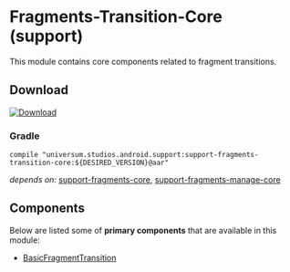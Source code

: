 Fragments-Transition-Core (support)
===============

This module contains core components related to fragment transitions.

## Download ##
[![Download](https://api.bintray.com/packages/universum-studios/android/universum.studios.android.support%3Asupport-fragments/images/download.svg)](https://bintray.com/universum-studios/android/universum.studios.android.support%3Asupport-fragments/_latestVersion)

### Gradle ###

    compile "universum.studios.android.support:support-fragments-transition-core:${DESIRED_VERSION}@aar"

_depends on:_
[support-fragments-core](https://github.com/universum-studios/android_fragments/tree/support-master/library-core),
[support-fragments-manage-core](https://github.com/universum-studios/android_fragments/tree/support-master/library-manage-core)

## Components ##

Below are listed some of **primary components** that are available in this module:

- [BasicFragmentTransition](https://github.com/universum-studios/android_fragments/tree/support-master/library-transition-core/src/main/java/universum/studios/android/fragment/transition/BasicFragmentTransition.java)
